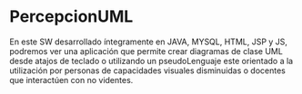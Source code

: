 # PercepcionUML

En este SW desarrollado íntegramente en JAVA, MYSQL, HTML, JSP y JS, podremos ver una aplicación que permite crear diagramas de clase UML desde atajos de teclado o utilizando un pseudoLenguaje
este orientado a la utilización por personas de capacidades visuales disminuidas o docentes que interactúen con no videntes.
